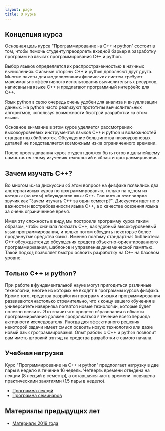 ```yaml
---
layout: page
title: О курсе
---
```


## Концепция курса

Основная цель курса "Программирование на C++ и python" состоит в том, чтобы помочь студенту преодолеть входной барьер в разработку программ на языках программирования C++ и python.

Выбор языков определяется их распространенностью в научных вычислениях. Сильные стороны C++ и python дополняют друг друга. Многие пакеты для моделирования физических систем требуют максимально эффективного использования вычислительных ресурсов, написаны на языке C++ и предлагают программный интерфейс для C++.

Язык python в свою очередь очень удобен для анализа и визуализации данных. На python часто реализуют прототипы вычислительных алгоритмов, используя возможности быстрой разработки на этом языке.

Основное внимание в этом курсе уделяется рассмотрению высокоуровневых инструментов языков C++ и python и возможностей стандартных библиотек. Обсуждение большинства низкоуровневых деталей не представляется возможным из-за ограниченного времени.

После прослушивания курса студент должен быть готов к дальнейшему самостоятельному изучению технологий в области программирования.

## Зачем изучать C++?

Во многом из-за дискуссии об этом вопросе на физфаке появились два альтернативных курса по программированию, только на одном из которых (на этом) обсуждается язык C++. Полностью этот вопрос звучик как "Зачем изучать C++ за один семестр?". Дискуссия идет не о важности и востребованности языка C++, а о качестве освоения языка за очень ограниченное время.

Имея эту сложность в виду, мы построили программу курса таким образом, чтобы сначала показать C++, как удобный высокоуровневый язык программирования, и только потом обсудить некоторые более продвинутые средства языка. Именно поэтому стандартная библиотека C++ обсуждается до обсуждения средств объектно-ориентированного программирования, шаблонов и управления динамической памятью. Такой подход позволяет быстро освоить разработку на C++ на базовом уровне.

## Только C++ и python?

При работе в фундаментальной науке могут пригодиться различные технологии, многие из которых не входят в программы курсов физфака. Кроме того, средства разработки программ и языки программирования развиваются настолько стремительно, что к концу вашего обучения в университете наверняка появятся новые технологии, которые будет полезно освоить. Это значит что процесс образования в области программирования должен продолжаться в течение всего периода активности исследователя. Иногда для эффективного решения некоторой задачи имеет смысл освоить новую технологию или даже новый язык программирования. Опыт работы с C++ и python позволит вам иметь широкий взгляд на средства разработки с самого начала.

## Учебная нагрузка

Курс "Программирование на C++ и python" предполгает нагрузку в две пары в неделю в течение 16 недель. Четверть времени отведена на лекции (8 лекций в семестр), а оставшаяся часть времени посвящена практическими занятиями (1.5 пары в неделю).

* [Программа лекций](lectures)
* [Программа семинаров](seminars)

## Материалы предыдущих лет

* [Материалы 2019 года](https://github.com/VitalyVorobyev/CppPython2019)
